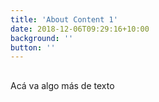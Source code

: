 ```yaml
---
title: 'About Content 1'
date: 2018-12-06T09:29:16+10:00
background: ''
button: ''
---
```


## 

Acá va algo más de texto
